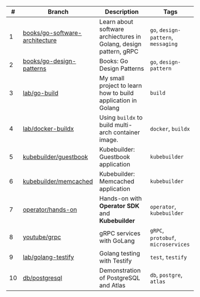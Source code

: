 | #   | Branch                                                                                                     | Description                                                       | Tags                                |
| --- | ---------------------------------------------------------------------------------------------------------- | ----------------------------------------------------------------- | ----------------------------------- |
| 1   | [books/go-software-architecture](https://github.com/cuongpiger/golang/tree/books/go-software-architecture) | Learn about software archiectures in Golang, design pattern, gRPC | `go`, `design-pattern`, `messaging` |
| 2   | [books/go-design-patterns](https://github.com/cuongpiger/golang/tree/books/go-design-patterns)             | Books: Go Design Patterns                                         | `go`, `design-pattern`              |
| 3   | [lab/go-build](https://github.com/cuongpiger/golang/tree/lab/go-build)                                     | My small project to learn how to build application in Golang      | `build`                             |
| 4   | [lab/docker-buildx](https://github.com/cuongpiger/golang/tree/lab/docker-buildx)                           | Using `buildx` to build multi-arch container image.               | `docker`, `buildx`                  |
| 5   | [kubebuilder/guestbook](https://github.com/cuongpiger/golang/tree/kubebuilder/guestbook)                   | Kubebuilder: Guestbook application                                | `kubebuilder`                       |
| 6   | [kubebuilder/memcached](https://github.com/cuongpiger/golang/tree/kubebuilder/memcached)                   | Kubebuilder: Memcached application                                | `kubebuilder`                       |
| 7   | [operator/hands-on](https://github.com/cuongpiger/golang/tree/operator/hands-on)                           | Hands-on with **Operator SDK** and **Kubebuilder**                | `operator`, `kubebuilder`           |
| 8   | [youtube/grpc](https://github.com/cuongpiger/golang/tree/youtube/grpc)                                     | gRPC services with GoLang                                         | `gRPC`, `protobuf`, `microservices` |
| 9   | [lab/golang-testify](https://github.com/cuongpiger/golang/tree/lab/golang-testify)                         | Golang testing with Testify                                       | `test`, `testify`                   |
| 10  | [db/postgresql](https://github.com/cuongpiger/golang/tree/db/postgresql)                                   | Demonstration of PostgreSQL and Atlas                             | `db`, `postgre`, `atlas`            |
